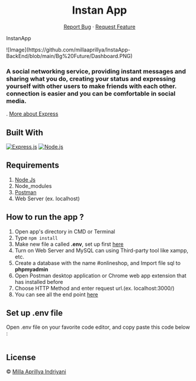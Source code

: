 <h1 align='center'>Instan App</h1>
  <p align="center">
      <a href="https://github.com/millaaprillya/">Report Bug</a>
    ·
    <a href="https://github.com/millaaprillya/">Request Feature</a>
  </p>
  <p>InstanApp</p>
![Image](https://github.com/millaaprillya/InstaApp-BackEnd/blob/main/Bg%20Future/Dashboard.PNG)

<h3>A social networking service, providing instant messages and sharing what you do, creating your status and expressing yourself with other users to make friends with each other.
connection is easier and you can be comfortable in social media.</h3>


. [More about Express](https://en.wikipedia.org/wiki/Express.js)

## Built With

[![Express.js](https://img.shields.io/badge/Express.js-4.x-orange.svg?style=rounded-square)](https://expressjs.com/en/starter/installing.html)
[![Node.js](https://img.shields.io/badge/Node.js-v.12.13-green.svg?style=rounded-square)](https://nodejs.org/)

## Requirements

1. <a href="https://nodejs.org/en/download/">Node Js</a>
2. Node_modules
3. <a href="https://documenter.getpostman.com/view/12328880/TVsoGqP6
">Postman</a>
4. Web Server (ex. localhost)

## How to run the app ?

1. Open app's directory in CMD or Terminal
2. Type `npm install`
3. Make new file a called **.env**, set up first [here](#set-up-env-file)
4. Turn on Web Server and MySQL can using Third-party tool like xampp, etc.
5. Create a database with the name #onlineshop, and Import file sql to **phpmyadmin**
6. Open Postman desktop application or Chrome web app extension that has installed before
7. Choose HTTP Method and enter request url.(ex. localhost:3000/)
8. You can see all the end point [here](https://documenter.getpostman.com/view/12328880/TVsoGqP6
)

## Set up .env file

Open .env file on your favorite code editor, and copy paste this code below :

```
```

## License 

© [Milla Aprillya Indriyani](https://github.com/millaaprillya)
